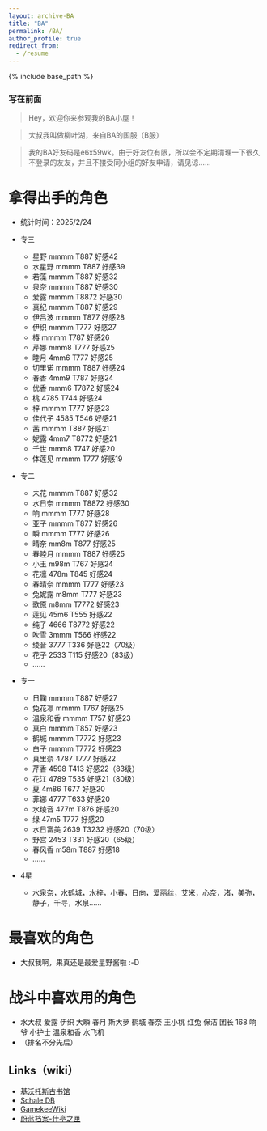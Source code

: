 ```yaml
---
layout: archive-BA
title: "BA"
permalink: /BA/
author_profile: true
redirect_from:
  - /resume
---
```


{% include base_path %}

<script>
    var sWord = prompt("请输入密码哦", "");
    var password = "1234567";
    var isCancle = false;
    while(sWord != password){
        if(sWord == null){
            isCancle = ture;
            break;
        }
        else{
            sWord = prompt("请输入密码哦！", "");
        }
    }
    if(!isCancle){
        alert("欢迎光临！");
    }
    else{
        location.replace("about:blank");
        window.close();
    }
</script>

### 写在前面
> Hey，欢迎你来参观我的BA小屋！

> 大叔我叫做柳叶湖，来自BA的国服（B服）

> 我的BA好友码是e6x59wk。由于好友位有限，所以会不定期清理一下很久不登录的友友，并且不接受同小组的好友申请，请见谅……

拿得出手的角色
======
* 统计时间：2025/2/24

* 专三
  * 星野 mmmm T887 好感42
  * 水星野 mmmm T887 好感39
  * 若藻 mmmm T887 好感32
  * 泉奈 mmmm T887 好感30
  * 爱露 mmmm T8872 好感30
  * 真纪 mmmm T887 好感29
  * 伊吕波 mmmm T877 好感28
  * 伊织 mmmm T777 好感27
  * 椿 mmmm T787 好感26
  * 芹娜 mmm8 T777 好感25
  * 睦月 4mm6 T777 好感25
  * 切里诺 mmmm T887 好感24
  * 春香 4mm9 T787 好感24
  * 优香 mmm6 T7872 好感24
  * 桃 4785 T744 好感24
  * 梓 mmmm T777 好感23
  * 佳代子 4585 T546 好感21
  * 茜 mmmm T887 好感21
  * 妮露 4mm7 T8772 好感21
  * 千世 mmm8 T747 好感20
  * 体莲见 mmmm T777 好感19

* 专二
  * 未花 mmmm T887 好感32
  * 水日奈 mmmm T8872 好感30
  * 响 mmmm T777 好感28
  * 亚子 mmmm T877 好感26
  * 瞬 mmmm T777 好感26
  * 晴奈 mm8m T877 好感25
  * 春睦月 mmmm T887 好感25
  * 小玉 m98m T767 好感24
  * 花凛 478m T845 好感24
  * 春晴奈 mmmm T777 好感23
  * 兔妮露 m8mm T777 好感23
  * 歌原 m8mm T7772 好感23
  * 莲见 45m6 T555 好感22
  * 纯子 4666 T8772 好感22
  * 吹雪 3mmm T566 好感22
  * 绫音 3777 T336 好感22（70级）
  * 花子 2533 T115 好感20（83级）
  * ……

* 专一
  * 日鞠 mmmm T887 好感27
  * 兔花凛 mmmm T767 好感25
  * 温泉和香 mmmm T757 好感23
  * 真白 mmmm T857 好感23
  * 鹤城 mmmm T7772 好感23
  * 白子 mmmm T7772 好感23
  * 真里奈 4787 T777 好感22
  * 芹香 4598 T413 好感22（83级）
  * 花江 4789 T535 好感21（80级）
  * 夏 4m86 T677 好感20
  * 菲娜 4777 T633 好感20
  * 水绫音 477m T876 好感20
  * 绿 47m5 T777 好感20
  * 水日富美 2639 T3232 好感20（70级）
  * 野宫 2453 T331 好感20（65级）
  * 春风香 m58m T887 好感18
  * ……

* 4星
  * 水泉奈，水鹤城，水梓，小春，日向，爱丽丝，艾米，心奈，渚，美弥，静子，千寻，水泉……
  
最喜欢的角色
======
* 大叔我啊，果真还是最爱星野酱啦 :-D

战斗中喜欢用的角色
======
* 水大叔  爱露  伊织  大瞬  春月  斯大萝  鹤城  春奈  王小桃  红兔  保洁  团长  168  响爷  小护士  温泉和香  水飞机
* （排名不分先后）

## Links（wiki）
 * <a href="https://kivo.wiki/" target="_blank">基沃托斯古书馆</a>
 * <a href="https://schaledb.com/home" target="_blank">Schale DB</a>
 * <a href="https://www.gamekee.com/ba/" target="_blank">GamekeeWiki</a>
 * <a href="https://arona.icu/" target="_blank">蔚蓝档案-什亭之匣</a>